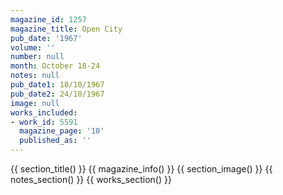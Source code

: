 ```yaml
---
magazine_id: 1257
magazine_title: Open City
pub_date: '1967'
volume: ''
number: null
month: October 18-24
notes: null
pub_date1: 18/10/1967
pub_date2: 24/10/1967
image: null
works_included:
- work_id: 5591
  magazine_page: '10'
  published_as: ''
---
```


{{ section_title() }}
{{ magazine_info() }}
{{ section_image() }}
{{ notes_section() }}
{{ works_section() }}
